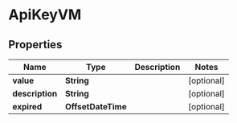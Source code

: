 

# ApiKeyVM


## Properties

Name | Type | Description | Notes
------------ | ------------- | ------------- | -------------
**value** | **String** |  |  [optional]
**description** | **String** |  |  [optional]
**expired** | **OffsetDateTime** |  |  [optional]



